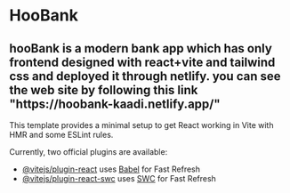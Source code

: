 # HooBank
<h2>hooBank is a modern bank app which has only frontend designed with react+vite and tailwind css and deployed it through netlify. you can see the web site by following this link "https://hoobank-kaadi.netlify.app/" </h2>
This template provides a minimal setup to get React working in Vite with HMR and some ESLint rules.

Currently, two official plugins are available:

- [@vitejs/plugin-react](https://github.com/vitejs/vite-plugin-react/blob/main/packages/plugin-react/README.md) uses [Babel](https://babeljs.io/) for Fast Refresh
- [@vitejs/plugin-react-swc](https://github.com/vitejs/vite-plugin-react-swc) uses [SWC](https://swc.rs/) for Fast Refresh
